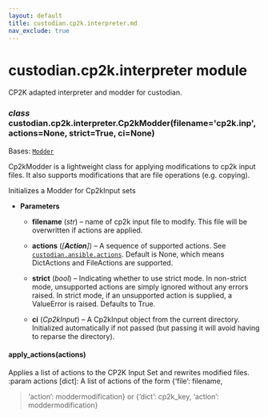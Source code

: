 ```yaml
---
layout: default
title: custodian.cp2k.interpreter.md
nav_exclude: true
---
```


# custodian.cp2k.interpreter module

CP2K adapted interpreter and modder for custodian.


### _class_ custodian.cp2k.interpreter.Cp2kModder(filename='cp2k.inp', actions=None, strict=True, ci=None)
Bases: [`Modder`](custodian.ansible.interpreter.md#custodian.ansible.interpreter.Modder)

Cp2kModder is a lightweight class for applying modifications to cp2k input files. It
also supports modifications that are file operations (e.g. copying).

Initializes a Modder for Cp2kInput sets


* **Parameters**


    * **filename** (*str*) – name of cp2k input file to modify. This file will be overwritten
    if actions are applied.


    * **actions** (*[**Action**]*) – A sequence of supported actions. See
    [`custodian.ansible.actions`](custodian.ansible.actions.md#module-custodian.ansible.actions). Default is None,
    which means DictActions and FileActions are supported.


    * **strict** (*bool*) – Indicating whether to use strict mode. In non-strict
    mode, unsupported actions are simply ignored without any
    errors raised. In strict mode, if an unsupported action is
    supplied, a ValueError is raised. Defaults to True.


    * **ci** (*Cp2kInput*) – A Cp2kInput object from the current directory.
    Initialized automatically if not passed (but passing it will
    avoid having to reparse the directory).



#### apply_actions(actions)
Applies a list of actions to the CP2K Input Set and rewrites modified
files.
:param actions [dict]: A list of actions of the form {‘file’: filename,

> ‘action’: moddermodification} or {‘dict’: cp2k_key,
> ‘action’: moddermodification}